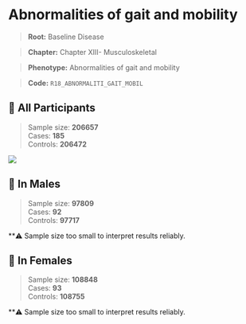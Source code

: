 # Abnormalities of gait and mobility

> **Root:** Baseline Disease  

> **Chapter:** Chapter XIII- Musculoskeletal  

> **Phenotype:** Abnormalities of gait and mobility  

> **Code:** `R18_ABNORMALITI_GAIT_MOBIL`

## 🧪 All Participants  
> Sample size: **206657**  
> Cases: **185**  
> Controls: **206472**
<img src="/Disease/Figures/ALL/Baseline/R18_ABNORMALITI_GAIT_MOBIL.png"/>
<CsvTable src="/public/Disease/Data/ALL/Baseline/LG_R18_ABNORMALITI_GAIT_MOBIL.csv" label="🔍 View full results" />

## 👨 In Males  
> Sample size: **97809**  
> Cases: **92**  
> Controls: **97717**

**⚠️ Sample size too small to interpret results reliably.

## 👩 In Females  
> Sample size: **108848**  
> Cases: **93**  
> Controls: **108755**

**⚠️ Sample size too small to interpret results reliably.
